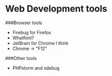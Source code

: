 Web Development tools
=====================

###Browser tools
- Firebug for Firefox
- Whatfont?
- JetBrain for Chrome I think
- Chrome -> "F12"

###Other tools
- PHPstorm and xdebug
